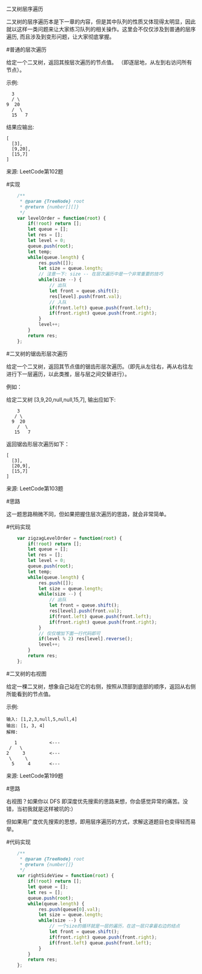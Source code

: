 二叉树层序遍历

二叉树的层序遍历本是下一章的内容，但是其中队列的性质又体现得太明显，因此就以这样一类问题来让大家练习队列的相关操作。这里会不仅仅涉及到普通的层序遍历, 而且涉及到变形问题，让大家彻底掌握。

#普通的层次遍历

给定一个二叉树，返回其按层次遍历的节点值。 （即逐层地，从左到右访问所有节点）。

示例:

      3
      / \
    9  20
      /  \
      15   7


结果应输出:

    [
      [3],
      [9,20],
      [15,7]
    ]


来源: LeetCode第102题

#实现

~~~js
    /**
     * @param {TreeNode} root
     * @return {number[][]}
     */
    var levelOrder = function(root) {
        if(!root) return [];
        let queue = [];
        let res = [];
        let level = 0;
        queue.push(root);
        let temp;
        while(queue.length) {
            res.push([]);
            let size = queue.length;
            // 注意一下: size -- 在层次遍历中是一个非常重要的技巧
            while(size --) {
                // 出队
                let front = queue.shift();
                res[level].push(front.val);
                // 入队
                if(front.left) queue.push(front.left);
                if(front.right) queue.push(front.right);
            }        
            level++;
        }
        return res;
    };
~~~

#二叉树的锯齿形层次遍历

给定一个二叉树，返回其节点值的锯齿形层次遍历。（即先从左往右，再从右往左进行下一层遍历，以此类推，层与层之间交替进行）。

例如：

给定二叉树 [3,9,20,null,null,15,7], 输出应如下:

        3
       / \
      9  20
        /  \
       15   7


返回锯齿形层次遍历如下：

    [
      [3],
      [20,9],
      [15,7]
    ]


来源: LeetCode第103题

#思路

这一题思路稍微不同，但如果把握住层次遍历的思路，就会非常简单。

#代码实现

~~~js
    var zigzagLevelOrder = function(root) {
        if(!root) return [];
        let queue = [];
        let res = [];
        let level = 0;
        queue.push(root);
        let temp;
        while(queue.length) {
            res.push([]);
            let size = queue.length;
            while(size --) {
                // 出队
                let front = queue.shift();
                res[level].push(front.val);
                if(front.left) queue.push(front.left);
                if(front.right) queue.push(front.right);
            }  
            // 仅仅增加下面一行代码即可
            if(level % 2) res[level].reverse();      
            level++;
        }
        return res;
    };
~~~

#二叉树的右视图

给定一棵二叉树，想象自己站在它的右侧，按照从顶部到底部的顺序，返回从右侧所能看到的节点值。

示例:

    输入: [1,2,3,null,5,null,4]
    输出: [1, 3, 4]
    解释:
    
       1            <---
     /   \
    2     3         <---
     \     \
      5     4       <---

来源: LeetCode第199题

#思路

右视图？如果你以 DFS 即深度优先搜索的思路来想，你会感觉异常的痛苦。没错，当初我就是这样被坑的:）

但如果用广度优先搜索的思想，即用层序遍历的方式，求解这道题目也变得轻而易举。

#代码实现

~~~js
    /**
     * @param {TreeNode} root
     * @return {number[]}
     */
    var rightSideView = function(root) {
        if(!root) return [];
        let queue = [];
        let res = [];
        queue.push(root);
        while(queue.length) {
            res.push(queue[0].val);
            let size = queue.length;
            while(size --) {
                // 一个size的循环就是一层的遍历，在这一层只拿最右边的结点
                let front = queue.shift();
                if(front.right) queue.push(front.right);
                if(front.left) queue.push(front.left);
            }
        }
        return res;
    };

~~~



